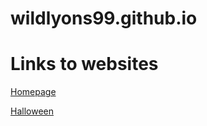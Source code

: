 # wildlyons99.github.io

# Links to websites

[Homepage](https://wildlyons99.github.io/homepage/) 

[Halloween](https://wildlyons99.github.io/en1Halloween/)

